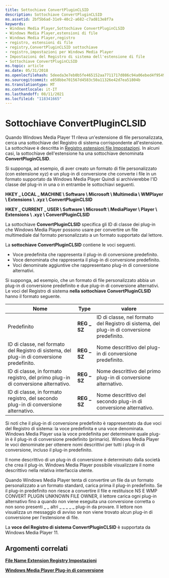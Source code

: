 ```yaml
---
title: Sottochiave ConvertPluginCLSID
description: Sottochiave ConvertPluginCLSID
ms.assetid: 2bf5b6ad-31e9-40c2-a682-c7ad813e8f7a
keywords:
- Windows Media Player,Sottochiave ConvertPluginCLSID
- Windows Media Player,estensioni di file
- Windows Media Player,registro
- registro, estensioni di file
- registry,ConvertPluginCLSID sottochiave
- registro,impostazioni per Windows Media Player
- Impostazioni del Registro di sistema dell'estensione di file
- Sottochiave ConvertPluginCLSID
ms.topic: article
ms.date: 05/31/2018
ms.openlocfilehash: 5deeda3e7eb0b5fe465152aa7711717d086c94a06ebed4f9549dc9f6a9b62dd7
ms.sourcegitcommit: e858bbe701567d4583c50a11326e42d7ea51804b
ms.translationtype: MT
ms.contentlocale: it-IT
ms.lasthandoff: 08/11/2021
ms.locfileid: "118341665"
---
```

# <a name="convertpluginclsid-subkey"></a>Sottochiave ConvertPluginCLSID

Quando Windows Media Player 11 rileva un'estensione di file personalizzata, cerca una sottochiave del Registro di sistema corrispondente all'estensione. La sottochiave è descritta in [Registro estensioni file Impostazioni](file-name-extension-registry-settings.md). In alcuni casi, la sottochiave dell'estensione ha una sottochiave denominata **ConvertPluginCLSID**.

Si supponga, ad esempio, di aver creato un formato di file personalizzato (con estensione xyz) e un plug-in di conversione che converte i file in un formato supportato da Windows Media Player Quindi si archivierebbe l'ID classe del plug-in in una o in entrambe le sottochiavi seguenti.

**HKEY \_ LOCAL \_ MACHINE \\ Software \\ Microsoft \\ Multimedia \\ WMPlayer \\ Extensions \\ .xyz \\ ConvertPluginCLSID**

**HKEY \_ CURRENT \_ USER \\ Software \\ Microsoft \\ MediaPlayer \\ Player \\ Extensions \\ .xyz \\ ConvertPluginCLSID**

La sottochiave **ConvertPluginCLSID** specifica gli ID di classe dei plug-in che Windows Media Player possono usare per convertire un file multimediale dal formato personalizzato a un formato supportato dal lettore.

La **sottochiave ConvertPluginCLSID** contiene le voci seguenti.

-   Voce predefinita che rappresenta il plug-in di conversione predefinito.
-   Voce denominata che rappresenta il plug-in di conversione predefinito.
-   Voci denominate aggiuntive che rappresentano plug-in di conversione alternativi.

Si supponga, ad esempio, che un formato di file personalizzato abbia un plug-in di conversione predefinito e due plug-in di conversione alternativi. Le voci del Registro di sistema **nella sottochiave ConvertPluginCLSID** hanno il formato seguente.



| Nome                                                                          | Type        | valore                                                                |
|-------------------------------------------------------------------------------|-------------|----------------------------------------------------------------------|
| Predefinito                                                                       | **REG \_ SZ** | ID di classe, nel formato del Registro di sistema, del plug-in di conversione predefinito. |
| ID di classe, nel formato del Registro di sistema, del plug-in di conversione predefinito.          | **REG \_ SZ** | Nome descrittivo del plug-in di conversione predefinito.                 |
| ID di classe, in formato registro, del primo plug-in di conversione alternativo.  | **REG \_ SZ** | Nome descrittivo del primo plug-in di conversione alternativo.         |
| ID di classe, in formato registro, del secondo plug-in di conversione alternativo. | **REG \_ SZ** | Nome descrittivo del secondo plug-in di conversione alternativo.        |



 

Si noti che il plug-in di conversione predefinito è rappresentato da due voci del Registro di sistema: la voce predefinita e una voce denominata. Windows Media Player usa la voce predefinita per determinare quale plug-in è il plug-in di conversione predefinito (primario). Windows Media Player le voci denominate per ottenere nomi descrittivi per tutti i plug-in di conversione, incluso il plug-in predefinito.

Il nome descrittivo di un plug-in di conversione è determinato dalla società che crea il plug-in. Windows Media Player possibile visualizzare il nome descrittivo nella relativa interfaccia utente.

Quando Windows Media Player tenta di convertire un file da un formato personalizzato a un formato standard, carica prima il plug-in predefinito. Se il plug-in predefinito non riesce a convertire il file e restituisce NS E WMP CONVERT PLUGIN UNKNOWN FILE OWNER, il lettore carica ogni plug-in alternativo fino a quando non viene eseguita una conversione corretta o non sono presenti \_ \_ altri \_ \_ \_ \_ \_ plug-in da provare. Il lettore non visualizza un messaggio di avviso se non viene trovato alcun plug-in di conversione per l'estensione di file.

La **voce del Registro di sistema ConvertPluginCLSID** è supportata da Windows Media Player 11.

## <a name="related-topics"></a>Argomenti correlati

<dl> <dt>

[**File Name Extension Registry Impostazioni**](file-name-extension-registry-settings.md)
</dt> <dt>

[**Windows Media Player Plug-in di conversione**](windows-media-player-conversion-plug-ins.md)
</dt> </dl>

 

 




